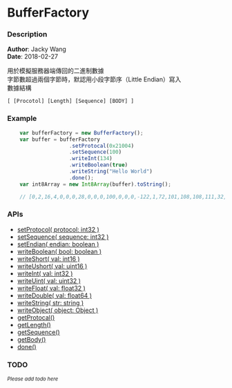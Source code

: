 # BufferFactory

### Description
**Author**: Jacky Wang  
**Date**:   2018-02-27  

用於模擬服務器端傳回的二進制數據  
字節數超過兩個字節時，默認用小段字節序（Little Endian）寫入  
數據結構  
```
[ [Procotol] [Length] [Sequence] [BODY] ]
```
### Example
```javascript
    var bufferFactory = new BufferFactory();
    var buffer = bufferFactory
                    .setProtocal(0x21004)
                    .setSequence(100)
                    .writeInt(134)
                    .writeBoolean(true)
                    .writeString("Hello World")
                    .done();
    var int8Array = new Int8Array(buffer).toString();

    // [0,2,16,4,0,0,0,28,0,0,0,100,0,0,0,-122,1,72,101,108,108,111,32,87,111,114,108,100]
```


### APIs
* [setProtocol( protocol: int32 )](#setProtocal)
* [setSequence( sequence: int32 )](#setSequence)
* [setEndian( endian: boolean )](#setEndian)
* [writeBoolean( bool: boolean )](#writeBoolean)
* [writeShort( val: int16 )](#writeShort)
* [writeUshort( val: uint16 )](#writeUshort)
* [writeInt( val: int32 )](#writeInt)
* [writeUint( val: uint32 )](#writeUint)
* [writeFloat( val: float32 )](#writeFloat)
* [writeDouble( val: float64 )](#writeDouble)
* [writeString( str: string )](#writeString)
* [writeObject( object: Object )](#writeObject)
* [getProtocal()](#getProtocal)
* [getLength()](#getLength)
* [getSequence()](#getSequence)
* [getBody()](#getBody)
* [done()](#done)

### TODO
<small>_Please add todo here_</small>